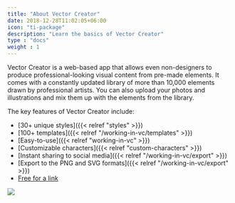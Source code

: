 ```yaml
---
title: "About Vector Creator"
date: 2018-12-28T11:02:05+06:00
icon: "ti-package"
description: "Learn the basics of Vector Creator"
type : "docs"
weight : 1
---
```


Vector Creator is a web-based app that allows even non-designers to produce professional-looking visual content from pre-made elements. It comes with a constantly updated library of more than 10,000 elements drawn by professional artists. You can also upload your photos and illustrations and mix them up with the elements from the library. 

The key features of Vector Creator include:

* [30+ unique styles]({{< relref "styles" >}})
* [100+ templates]({{< relref "/working-in-vc/templates" >}})
* [Easy-to-use]({{< relref "working-in-vc" >}})
* [Customizable characters]({{< relref "custom-characters" >}})
* [Instant sharing to social media]({{< relref "/working-in-vc/export" >}})
* [Export to the PNG and SVG formats]({{< relref "/working-in-vc/export" >}})
* [Free for a link](https://icons8.com/license)

 ![](/images/genview.png)




